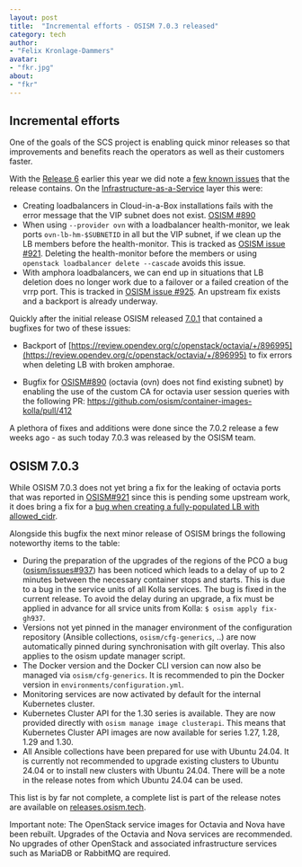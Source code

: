 ```yaml
---
layout: post
title:  "Incremental efforts - OSISM 7.0.3 released"
category: tech
author:
- "Felix Kronlage-Dammers"
avatar:
- "fkr.jpg"
about:
- "fkr"
---
```


## Incremental efforts

One of the goals of the SCS project is enabling quick minor releases so that improvements
and benefits reach the operators as well as their customers faster.

With the [Release 6](https://scs.community/release/2024/03/20/release6/) earlier this year we did
note a [few known issues](https://github.com/SovereignCloudStack/release-notes/blob/main/Release6.md#list-of-known-issues--restrictions-in-r6)
that the release contains. On the [Infrastructure-as-a-Service](https://github.com/SovereignCloudStack/release-notes/blob/main/Release6.md#iaas-1)
layer this were:

* Creating loadbalancers in Cloud-in-a-Box installations fails with the
  error message that the VIP subnet does not exist. [OSISM #890](https://github.com/osism/issues/issues/890)
* When using `--provider ovn` with a loadbalancer health-monitor, we leak ports `ovn-lb-hm-$SUBNETID` in all
  but the VIP subnet, if we clean up the LB members before the health-monitor. This is tracked as
  [OSISM issue #921](https://github.com/osism/issues/issues/921). Deleting the health-monitor before the
  members or using `openstack loadbalancer delete --cascade` avoids this issue.
* With amphora loadbalancers, we can end up in situations that LB deletion does no longer work due to
  a failover or a failed creation of the vrrp port. This is tracked in
  [OSISM issue #925](https://github.com/osism/issues/issues/925). An upstream fix exists and a backport
  is already underway.

Quickly after the initial release OSISM released [7.0.1](https://release.osism.tech/notes/7.html#id2) that
contained a bugfixes for two of these issues:

* Backport of [https://review.opendev.org/c/openstack/octavia/+/896995](https://review.opendev.org/c/openstack/octavia/+/896995) to fix errors when deleting LB with broken amphorae.

* Bugfix for [OSISM#890](https://github.com/osism/issues/issues/890) (octavia (ovn) does not find existing subnet) by enabling the use of the custom CA for octavia user session queries with the following PR: https://github.com/osism/container-images-kolla/pull/412

A plethora of fixes and additions were done since the 7.0.2 release a few weeks ago - as such today 7.0.3 was released by the OSISM team.

## OSISM 7.0.3

While OSISM 7.0.3 does not yet bring a fix for the leaking of octavia ports that was reported in [OSISM#921](https://github.com/osism/issues/issues/921) since this is pending some upstream work, it does bring a fix for a [bug when creating a fully-populated LB with allowed_cidr](https://bugs.launchpad.net/octavia/+bug/2057751).

Alongside this bugfix the next minor release of OSISM brings the following noteworthy items to the table:

* During the preparation of the upgrades of the regions of the PCO a bug ([osism/issues#937](https://github.com/osism/issues/issues/973)) has been noticed which leads to a delay of up to 2 minutes between the necessary container stops and starts. This is due to a bug in the service units of all Kolla services. The bug is fixed in the current release. To avoid the delay during an upgrade, a fix must be applied in advance for all srvice units from Kolla: `$ osism apply fix-gh937`.
* Versions not yet pinned in the manager environment of the configuration repository (Ansible collections, `osism/cfg-generics`, ..) are now automatically pinned during synchronisation with gilt overlay. This also applies to the osism update manager script.
* The Docker version and the Docker CLI version can now also be managed via `osism/cfg-generics`. It is recommended to pin the Docker version in `environments/configuration.yml`.
* Monitoring services are now activated by default for the internal Kubernetes cluster.
* Kubernetes Cluster API for the 1.30 series is available. They are now provided directly with `osism manage image clusterapi`. This means that Kubernetes Cluster API images are now available for series 1.27, 1.28, 1.29 and 1.30.
* All Ansible collections have been prepared for use with Ubuntu 24.04. It is currently not recommended to upgrade existing clusters to Ubuntu 24.04 or to install new clusters with Ubuntu 24.04. There will be a note in the release notes from which Ubuntu 24.04 can be used.

This list is by far not complete, a complete list is part of the release notes are available on [releases.osism.tech](https://release.osism.tech/notes/7.html).

Important note: The OpenStack service images for Octavia and Nova have been rebuilt. Upgrades of the Octavia and Nova services are recommended. No upgrades of other OpenStack and associated infrastructure services such as MariaDB or RabbitMQ are required.

